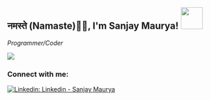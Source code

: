 <h2>नमस्ते (Namaste)🙏🏻, I'm Sanjay Maurya! <img src="https://media.giphy.com/media/12oufCB0MyZ1Go/giphy.gif" width="50"></h2>

<!-- <img align='right' src="https://media.giphy.com/media/M9gbBd9nbDrOTu1Mqx/giphy.gif" width="230"> -->
<p>
  <em>Programmer/Coder</em>
</p>

<a href="https://github.com/antonkomarev/github-profile-views-counter">
    <img src="https://komarev.com/ghpvc/?username=isanjaymaurya&style=for-the-badge">
</a>

### Connect with me:

[![Linkedin: Linkedin - Sanjay Maurya](https://img.shields.io/badge/-sanjaymaurya-blue?style=for-the-badge&logo=Linkedin&logoColor=white&link=https://www.linkedin.com/in/isanjaymaurya/)](https://www.linkedin.com/in/isanjaymaurya/)



